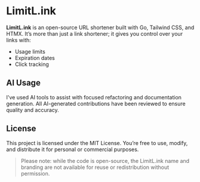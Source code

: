 # LimitL.ink

**LimitL.ink** is an open-source URL shortener built with Go, Tailwind CSS, and
HTMX. It’s more than just a link shortener; it gives you control over your
links with:

- Usage limits
- Expiration dates
- Click tracking

## AI Usage

I've used AI tools to assist with focused refactoring and documentation
generation. All AI-generated contributions have been reviewed to ensure quality
and accuracy.

## License

This project is licensed under the MIT License. You’re free to use,
modify, and distribute it for personal or commercial purposes.

> Please note: while the code is open-source, the LimitL.ink name and
> branding are not available for reuse or redistribution without permission.

